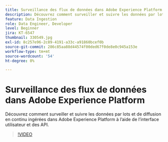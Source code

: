 ```yaml
---
title: Surveillance des flux de données dans Adobe Experience Platform
description: Découvrez comment surveiller et suivre les données par lots et de diffusion en continu ingérées dans Adobe Experience Platform à l’aide de l’interface utilisateur et des API
feature: Data Ingestion
role: Data Engineer, Developer
level: Beginner
jira: KT-6547
thumbnail: 330549.jpg
exl-id: 8c257e96-2c89-4191-a33c-a91860bcef0b
source-git-commit: 286c85aa88d44574f00ded67f0de8e0c945a153e
workflow-type: tm+mt
source-wordcount: '54'
ht-degree: 0%

---
```


# Surveillance des flux de données dans Adobe Experience Platform

Découvrez comment surveiller et suivre les données par lots et de diffusion en continu ingérées dans Adobe Experience Platform à l’aide de l’interface utilisateur et des API.

>[!VIDEO](https://video.tv.adobe.com/v/3409475?learn=on&enablevpops)
